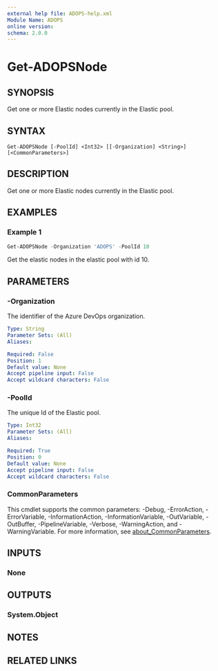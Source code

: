 ```yaml
---
external help file: ADOPS-help.xml
Module Name: ADOPS
online version:
schema: 2.0.0
---
```


# Get-ADOPSNode

## SYNOPSIS
Get one or more Elastic nodes currently in the Elastic pool.

## SYNTAX

```
Get-ADOPSNode [-PoolId] <Int32> [[-Organization] <String>] [<CommonParameters>]
```

## DESCRIPTION
Get one or more Elastic nodes currently in the Elastic pool.

## EXAMPLES

### Example 1
```powershell
Get-ADOPSNode -Organization 'ADOPS' -PoolId 10
```

Get the elastic nodes in the elastic pool with id 10.

## PARAMETERS

### -Organization
The identifier of the Azure DevOps organization.

```yaml
Type: String
Parameter Sets: (All)
Aliases:

Required: False
Position: 1
Default value: None
Accept pipeline input: False
Accept wildcard characters: False
```

### -PoolId
The unique Id of the Elastic pool.

```yaml
Type: Int32
Parameter Sets: (All)
Aliases:

Required: True
Position: 0
Default value: None
Accept pipeline input: False
Accept wildcard characters: False
```

### CommonParameters
This cmdlet supports the common parameters: -Debug, -ErrorAction, -ErrorVariable, -InformationAction, -InformationVariable, -OutVariable, -OutBuffer, -PipelineVariable, -Verbose, -WarningAction, and -WarningVariable. For more information, see [about_CommonParameters](http://go.microsoft.com/fwlink/?LinkID=113216).

## INPUTS

### None

## OUTPUTS

### System.Object
## NOTES

## RELATED LINKS
